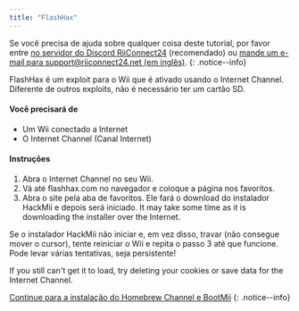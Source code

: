 ```yaml
---
title: "FlashHax"
---
```


Se você precisa de ajuda sobre qualquer coisa deste tutorial, por favor entre [no servidor do Discord RiiConnect24](https://discord.gg/rc24) (recomendado) ou [mande um e-mail para support@riiconnect24.net (em inglês)](mailto:support@riiconnect24.net).
{: .notice--info}

FlashHax é um exploit para o Wii que é ativado usando o Internet Channel. Diferente de outros exploits, não é necessário ter um cartão SD.

#### Você precisará de

- Um Wii conectado a Internet
- O Internet Channel (Canal Internet)

#### Instruções

1. Abra o Internet Channel no seu Wii.
2. Vá até flashhax.com no navegador e coloque a página nos favoritos.
3. Abra o site pela aba de favoritos. Ele fará o download do instalador HackMii e depois será iniciado. It may take some time as it is downloading the installer over the Internet.

Se o instalador HackMii não iniciar e, em vez disso, travar (não consegue mover o cursor), tente reiniciar o Wii e repita o passo 3 até que funcione. Pode levar várias tentativas, seja persistente!

If you still can't get it to load, try deleting your cookies or save data for the Internet Channel.

[Continue para a instalação do Homebrew Channel e BootMii](hbc)
{: .notice--info}
